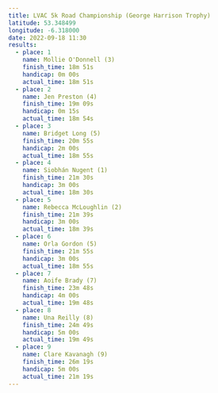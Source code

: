 ```yaml
---
title: LVAC 5k Road Championship (George Harrison Trophy)
latitude: 53.348499
longitude: -6.318000
date: 2022-09-18 11:30
results:
  - place: 1
    name: Mollie O'Donnell (3)
    finish_time: 18m 51s
    handicap: 0m 00s
    actual_time: 18m 51s
  - place: 2
    name: Jen Preston (4)
    finish_time: 19m 09s
    handicap: 0m 15s
    actual_time: 18m 54s
  - place: 3
    name: Bridget Long (5)
    finish_time: 20m 55s
    handicap: 2m 00s
    actual_time: 18m 55s
  - place: 4
    name: Siobhán Nugent (1)
    finish_time: 21m 30s
    handicap: 3m 00s
    actual_time: 18m 30s
  - place: 5
    name: Rebecca McLoughlin (2)
    finish_time: 21m 39s
    handicap: 3m 00s
    actual_time: 18m 39s
  - place: 6
    name: Orla Gordon (5)
    finish_time: 21m 55s
    handicap: 3m 00s
    actual_time: 18m 55s
  - place: 7
    name: Aoife Brady (7)
    finish_time: 23m 48s
    handicap: 4m 00s
    actual_time: 19m 48s
  - place: 8
    name: Una Reilly (8)
    finish_time: 24m 49s
    handicap: 5m 00s
    actual_time: 19m 49s
  - place: 9
    name: Clare Kavanagh (9)
    finish_time: 26m 19s
    handicap: 5m 00s
    actual_time: 21m 19s
---
```

